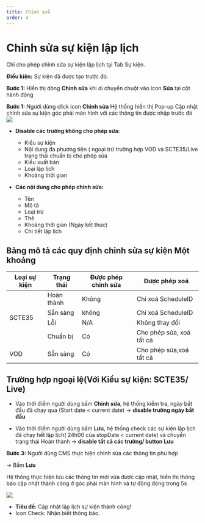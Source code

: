 ```yaml
---
title: Chỉnh sửa
order: 4
---
```


# Chỉnh sửa sự kiện lập lịch
Chỉ cho phép chỉnh sửa sự kiện lập lịch tại Tab Sự kiện.

**Điều kiện:** Sự kiện đã được tạo trước đó.

 **Bước 1:** Hiển thị dòng **Chỉnh sửa** khi di chuyển chuột vào icon **Sửa** tại cột hành động

 **Bước 1:** Người dùng click icon **Chỉnh sửa** Hệ thống hiển thị Pop-up Cập nhật chỉnh sửa sự kiện góc phải màn hình với các thông tin được nhập trước đó ![](../../images/Popup_edit_event_Schedule.png)

* **Disable các trường không cho phép sửa:**

    * Kiểu sự kiện
    * Nội dung đa phương tiện ( ngoại trừ trường hợp VOD và SCTE35/Live trạng thái chuẩn bị cho phép sửa
    * Kiểu xuất bản
    * Loại lập lịch
    * Khoảng thời gian
* **Các nội dung cho phép chỉnh sửa:**

   * Tên
   * Mô tả
   * Loại trừ
   * Thẻ
   * Khoảng thời gian (Ngày kết thúc)
   * Chi tiết lập lịch



## Bảng mô tả các quy định chỉnh sửa sự kiện Một khoảng

<table>
<thead>
  <tr>
    <th>Loại sự kiện</th>
    <th>Trạng thái</th>
    <th>Được phép chỉnh sửa</th>
    <th>Được phép xoá</th>
  </tr>
</thead>
<tbody>
  <tr>
    <td rowspan="4">SCTE35</td>
    <td>Hoàn thành</td>
    <td>Không</td>
    <td>Chỉ xoá ScheduleID</td>
  </tr>
  <tr>
    <td>Sẵn sàng</td>
    <td>không</td>
    <td>Chỉ xoá ScheduleID</td>
  </tr>
  <tr>
    <td>Lỗi</td>
    <td>N/A</td>
    <td>Không thay đổi</td>
  </tr>
  <tr>
    <td>Chuẩn bị</td>
    <td>Có</td>
    <td>Cho phép sửa, xoá tất cả</td>
  </tr>
  <tr>
    <td>VOD</td>
    <td>Sẵn sàng</td>
    <td>Có</td>
    <td>Cho phép sửa,xoá tất cả</td>
  </tr>
</tbody>
</table>

## Trường hợp ngoại lệ(Với Kiểu sự kiện: SCTE35/ Live)

* Vào thời điểm người dùng bấm **Chỉnh sửa**, hệ thống kiểm tra, ngày bắt đầu đã chạy qua (Start date < current date) → **disable trường ngày bắt đầu**

* Vào thời điểm người dùng bấm **Lưu**, hệ thống check các sự kiện lập lịch đã chạy hết lập lịch( 24h00 của  stopDate < current date) và chuyển trạng thái Hoàn thành → **disable tất cả các trường/ button Lưu**

 **Bước 3:** Người dùng CMS thực hiện chỉnh sửa các thông tin phù hợp

→ Bấm **Lưu**

 Hệ thống thực hiện lưu các thông tin mới vừa được cập nhật, hiển thị thông báo cập nhật thành công ở góc phải màn hình và tự động đóng trong 5s

  ![](../../images/Notice_success_edit_schedule.png)

 * **Tiêu đề:** Cập nhật lập lịch sự kiện thành công!
 * Icon Check: Nhận biết thông báo.

